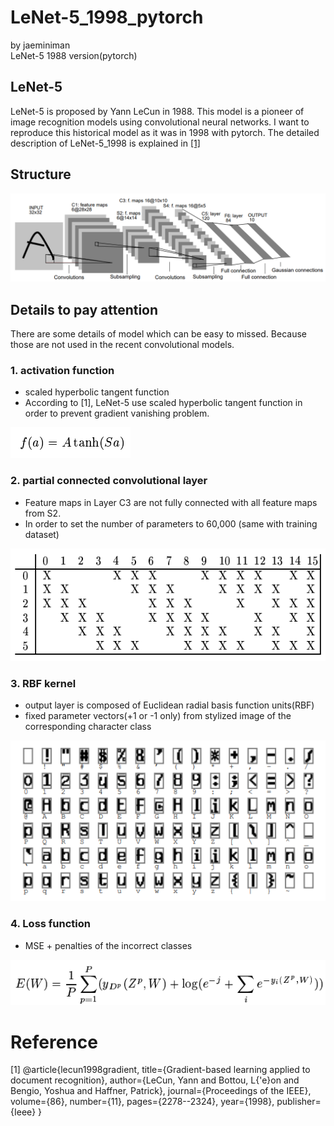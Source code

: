 # LeNet-5_1998_pytorch
by jaeminiman  
LeNet-5 1988 version(pytorch)

## LeNet-5
LeNet-5 is proposed by Yann LeCun in 1988. This model is a pioneer of image recognition models using convolutional neural networks.
I want to reproduce this historical model as it was in 1998 with pytorch. The detailed description of LeNet-5_1998 is explained in [[1]](https://ieeexplore.ieee.org/abstract/document/726791) 

## Structure
![structure](<./fig/structure.PNG>)

## Details to pay attention
There are some details of model which can be easy to missed. Because those are not used in the recent convolutional models.

### 1. activation function  
  - scaled hyperbolic tangent function
  - According to [1], LeNet-5 use scaled hyperbolic tangent function in order to prevent gradient vanishing problem.  


![activation_f](<./fig/activation_f.PNG>)

### 2. partial connected convolutional layer
  - Feature maps in Layer C3 are not fully connected with all feature maps from S2.
  - In order to set the number of parameters to 60,000 (same with training dataset)    


![feat_connection](<./fig/feature map connection.PNG>)

### 3. RBF kernel
  - output layer is composed of Euclidean radial basis function units(RBF)
  - fixed parameter vectors(+1 or -1 only) from stylized image of the corresponding character class


![RBF kernel](<./fig/RBF kernel.PNG>)

### 4. Loss function
  - MSE + penalties of the incorrect classes


![loss f](<./fig/loss_f.PNG>)

# Reference
[1]
@article{lecun1998gradient,
  title={Gradient-based learning applied to document recognition},
  author={LeCun, Yann and Bottou, L{\'e}on and Bengio, Yoshua and Haffner, Patrick},
  journal={Proceedings of the IEEE},
  volume={86},
  number={11},
  pages={2278--2324},
  year={1998},
  publisher={Ieee}
}
